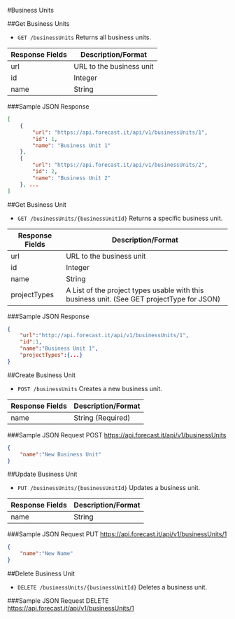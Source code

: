 #Business Units

##Get Business Units

* `GET /businessUnits` Returns all business units.

|Response Fields | Description/Format|
|------------ | -------------|
|url | URL to the business unit|
|id | Integer|
|name | String|

###Sample JSON Response
```json
[
    {
        "url": "https://api.forecast.it/api/v1/businessUnits/1",
        "id": 1,
        "name": "Business Unit 1"
    },
    {
        "url": "https://api.forecast.it/api/v1/businessUnits/2",
        "id": 2,
        "name": "Business Unit 2"
    }, ...
]
```

##Get Business Unit

* `GET /businessUnits/{businessUnitId}` Returns a specific business unit.

|Response Fields | Description/Format|
|------------ | -------------|
|url | URL to the business unit|
|id | Integer|
|name | String|
|projectTypes | A List of the project types usable with this business unit. (See GET projectType for JSON)|

###Sample JSON Response
```json
{
    "url":"http://api.forecast.it/api/v1/businessUnits/1",
    "id":1,
    "name":"Business Unit 1",
    "projectTypes":{...}
}
```

##Create Business Unit

* `POST /businessUnits` Creates a new business unit.

|Response Fields | Description/Format|
|------------ | -------------|
|name | String (Required)|

###Sample JSON Request
POST https://api.forecast.it/api/v1/businessUnits

```json
{
    "name":"New Business Unit"
}
```

##Update Business Unit

* `PUT /businessUnits/{businessUnitId}` Updates a business unit.

|Response Fields | Description/Format|
|------------ | -------------|
|name | String|

###Sample JSON Request
PUT https://api.forecast.it/api/v1/businessUnits/1

```json
{
    "name":"New Name"
}
```

##Delete Business Unit

* `DELETE /businessUnits/{businessUnitId}` Deletes a business unit.

###Sample JSON Request
DELETE https://api.forecast.it/api/v1/businessUnits/1
